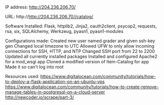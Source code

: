 IP address: http://204.236.206.70/

URL: http://http://204.236.206.70//catalog/

Software Installed: Flask, httplib2, Jinja2, oauth2client, psycop2, requests, rsa, six, SQLAlchemy, Werkzeug, pyasn1, pyasn1-modules

Configurations made:
Created new user named grader and given ssh-key gen
Changed local timezone to UTC
Allowed UFW to only allow incoming connections for SSH, HTTP, and NTP
Changed SSH port from 22 to 2200
Updated all currently installed packages
Installed and configured Apache2 for a mod_wsgi app
Cloned a modified version of Item-Catalog for app
Made it so can't log into root

Resources used:
https://www.digitalocean.com/community/tutorials/how-to-deploy-a-flask-application-on-an-ubuntu-vps
https://www.digitalocean.com/community/tutorials/how-to-create-remove-manage-tables-in-postgresql-on-a-cloud-server
http://newcoder.io/scrape/part-3/
